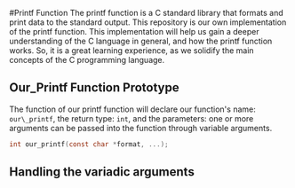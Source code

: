 #Printf Function
The printf function is a C standard library that formats and print data to the standard output. This repository is our own implementation of the printf function. This implementation will help us gain a deeper understanding of the C language in general, and how the printf function works. So, it is a great learning experience, as we solidify the main concepts of the C programming language.

## Our\_Printf Function Prototype
The function of our printf function will declare our function's name: `our\_printf`, the return type: `int`, and the parameters: one or more arguments can be passed into the function through variable arguments.

```C
int our_printf(const char *format, ...);
```

## Handling the variadic arguments

